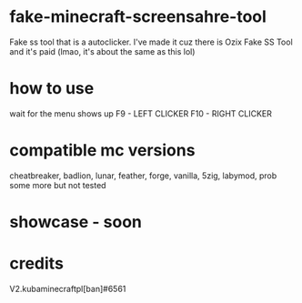 # fake-minecraft-screensahre-tool
Fake ss tool that is a autoclicker. I've made it cuz there is Ozix Fake SS Tool and it's paid (lmao, it's about the same as this lol) 

# how to use
wait for the menu shows up
F9 - LEFT CLICKER
F10 - RIGHT CLICKER
# compatible mc versions
cheatbreaker, badlion, lunar, feather, forge, vanilla, 5zig, labymod, prob some more but not tested
# showcase - soon
# credits
V2.kubaminecraftpl[ban]#6561
